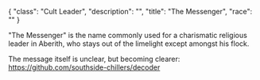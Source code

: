 {
    "class": "Cult Leader",
    "description": "",
    "title": "The Messenger",
    "race": ""
}

"The Messenger" is the name commonly used for a charismatic religious leader in Aberith, who stays out of the limelight except amongst his flock.

The message itself is unclear, but becoming clearer: https://github.com/southside-chillers/decoder